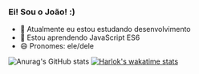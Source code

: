 ### Ei! Sou o João! :)

- 🔭 Atualmente eu estou estudando desenvolvimento
- 🌱 Estou aprendendo JavaScript ES6
- 😄 Pronomes: ele/dele

![Anurag's GitHub stats](https://github-readme-stats.vercel.app/api?username=ojpbraga&theme=gotham&show_icons=true)
[![Harlok's wakatime stats](https://github-readme-stats.vercel.app/api/wakatime?username=ojpbraga)](https://github.com/ojpbraga/github-readme-stats)
